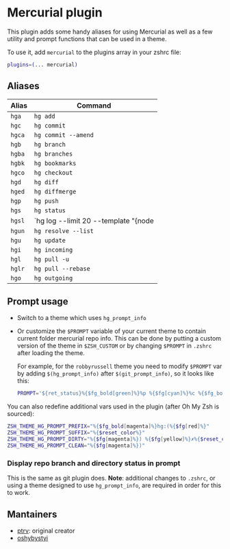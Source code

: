 # Mercurial plugin

This plugin adds some handy aliases for using Mercurial as well as a few
utility and prompt functions that can be used in a theme.

To use it, add `mercurial` to the plugins array in your zshrc file:

```zsh
plugins=(... mercurial)
```

## Aliases

| Alias  | Command                                                                                                     |
|--------|-------------------------------------------------------------------------------------------------------------|
| `hga`  | `hg add`                                                                                                    |
| `hgc`  | `hg commit`                                                                                                 |
| `hgca` | `hg commit --amend`                                                                                         |
| `hgb`  | `hg branch`                                                                                                 |
| `hgba` | `hg branches`                                                                                               |
| `hgbk` | `hg bookmarks`                                                                                              |
| `hgco` | `hg checkout`                                                                                               |
| `hgd`  | `hg diff`                                                                                                   |
| `hged` | `hg diffmerge`                                                                                              |
| `hgp`  | `hg push`                                                                                                   |
| `hgs`  | `hg status`                                                                                                 |
| `hgsl` | `hg log --limit 20 --template "{node|short} | {date|isodatesec} | {author|user}: {desc|strip|firstline}\n"` |
| `hgun` | `hg resolve --list`                                                                                         |
| `hgu`  | `hg update`                                                                                                 |
| `hgi`  | `hg incoming`                                                                                               |
| `hgl`  | `hg pull -u`                                                                                                |
| `hglr` | `hg pull --rebase`                                                                                          |
| `hgo`  | `hg outgoing`                                                                                               |

## Prompt usage

- Switch to a theme which uses `hg_prompt_info`

- Or customize the `$PROMPT` variable of your current theme to contain current folder mercurial repo info.
  This can be done by putting a custom version of the theme in `$ZSH_CUSTOM` or by changing `$PROMPT` in
  `.zshrc` after loading the theme.

  For example, for the `robbyrussell` theme you need to modify `$PROMPT` var by adding `$(hg_prompt_info)`
  after `$(git_prompt_info)`, so it looks like this:

  ```zsh
  PROMPT='${ret_status}%{$fg_bold[green]%}%p %{$fg[cyan]%}%c %{$fg_bold[blue]%}$(git_prompt_info)$(hg_prompt_info)%{$fg_bold[blue]%} % %{$reset_color%}'
  ```

You can also redefine additional vars used in the plugin (after Oh My Zsh is sourced):

```zsh
ZSH_THEME_HG_PROMPT_PREFIX="%{$fg_bold[magenta]%}hg:(%{$fg[red]%}"
ZSH_THEME_HG_PROMPT_SUFFIX="%{$reset_color%}"
ZSH_THEME_HG_PROMPT_DIRTY="%{$fg[magenta]%}) %{$fg[yellow]%}✗%{$reset_color%}"
ZSH_THEME_HG_PROMPT_CLEAN="%{$fg[magenta]%})"
```

### Display repo branch and directory status in prompt

This is the same as git plugin does. **Note**: additional changes to `.zshrc`, or using a theme designed
to use `hg_prompt_info`, are required in order for this to work.

## Mantainers

- [ptrv](https://github.com/ptrv): original creator
- [oshybystyi](https://github.com/oshybystyi)

